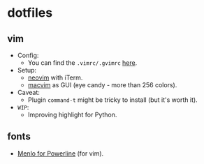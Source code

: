 # dotfiles

## vim
  * Config:
    * You can find the `.vimrc/.gvimrc` [here](https://github.com/johann2357/dotfiles/blob/master/vim/init.vim).
  * Setup:
    * [neovim](https://github.com/johann2357/dotfiles/blob/master/vim/README_neovim.md) with iTerm.
    * [macvim](https://github.com/johann2357/dotfiles/blob/master/vim/README_macvim.md) as GUI (eye candy - more than 256 colors).
  * Caveat:
    * Plugin `command-t` might be tricky to install (but it's worth it).
  * `WIP`:
    * Improving highlight for Python.

## fonts
  * [Menlo for Powerline](https://github.com/johann2357/dotfiles/blob/master/fonts/Menlo%20for%20Powerline.ttf) (for vim).
